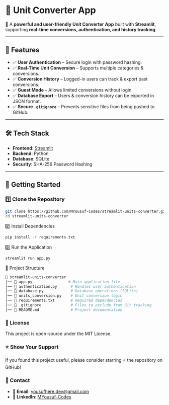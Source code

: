 # 🔄 Unit Converter App

🚀 A **powerful and user-friendly Unit Converter App** built with **Streamlit**, supporting **real-time conversions, authentication, and history tracking**.

---

## 📌 Features

- ✅ **User Authentication** – Secure login with password hashing.  
- ✅ **Real-Time Unit Conversion** – Supports multiple categories & conversions.  
- ✅ **Conversion History** – Logged-in users can track & export past conversions.  
- ✅ **Guest Mode** – Allows limited conversions without login.  
- ✅ **Database Export** – Users & conversion history can be exported in JSON format.  
- ✅ **Secure `.gitignore`** – Prevents sensitive files from being pushed to GitHub.  

---

## 🛠 Tech Stack

- **Frontend**: [Streamlit](https://streamlit.io/)  
- **Backend**: Python  
- **Database**: SQLite  
- **Security**: SHA-256 Password Hashing  

---

## 🚀 Getting Started

### 1️⃣ Clone the Repository

```sh
git clone https://github.com/MYousuf-Codes/streamlit-units-converter.git
cd streamlit-units-converter
```

2️⃣ Install Dependencies
```sh
pip install -r requirements.txt
```

3️⃣ Run the Application
```sh
streamlit run app.py
```

📂 Project Structure
```sh
📁 streamlit-units-converter
│── 📄 app.py                # Main application file
│── 📄 authentication.py      # Handles user authentication
│── 📄 database.py            # Database operations (SQLite)
│── 📄 units_conversion.py    # Unit conversion logic
│── 📄 requirements.txt       # Required dependencies
│── 📄 .gitignore             # Files to exclude from Git tracking
│── 📄 README.md              # Project documentation
```

### 📄 License
This project is open-source under the MIT License.

### ⭐ Show Your Support
If you found this project useful, please consider starring ⭐ the repository on GitHub!

### 🔗 Contact
- **📧 Email**:  yousufhere.dev@gmail.com
- **📧 LinkedIn**:  [MYousuf-Codes](https://linkedin.com/in/myousuf-codes)

